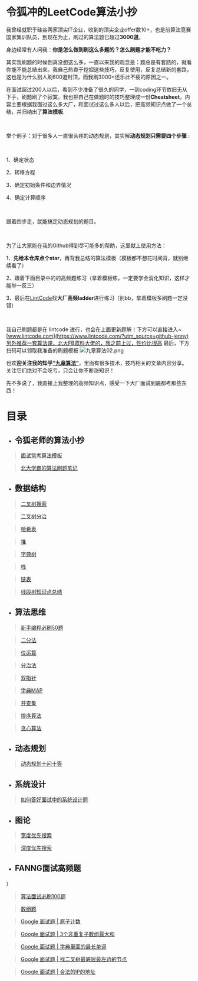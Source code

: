 # 令狐冲的LeetCode算法小抄
我曾经就职于硅谷两家顶尖IT企业，收到的顶尖企业offer数10+，也是前算法竞赛国家集训队员，到现在为止，刷过的算法题已超过**3000道**。

身边经常有人问我：**你是怎么做到刷这么多题的？怎么刷题才能不吃力？**

其实我刷题的时候倒真没想这么多，一直以来我的观念是：题总是有套路的，就看你能不能总结出来。我自己热衷于挖掘这些技巧，反复使用，反复总结新的套路，这也是为什么别人刷600道封顶，而我刷3000+还乐此不疲的原因之一。

在面试超过200人以后，看到不少准备了很久的同学，一到coding环节依旧无从下手，刷题刷了个寂寞。我也把自己在做题时的技巧整理成一份**Cheatsheet**。内容主要根据我面过这么多大厂，和面试过这么多人以后，把高频知识点做了一个总结，并归纳出了**算法模板**.
    
<br/> 

举个例子：对于很多人一直很头疼的动态规划，其实解**动态规划只需要四个步骤**  :

<br/>

1、确定状态

2、转移方程 

3、确定初始条件和边界情况 

4、确定计算顺序

<br/>

跟着四步走，就能搞定动态规划的题目。

<br/>

为了让大家能在我的Github得到尽可能多的帮助，这里献上使用方法：

1、**先给本仓库点个star**，再背我总结的算法模板（模板都不想花时间背，就别继续看了）

2、跟着下面目录中的的高频题练习（拿着模板练，一定要学会消化知识，这样才能举一反三）

3、最后在[LintCode](https://www.lintcode.com/problem/?utm_source=sc-gihub-thx)找**大厂高频ladder**进行练习（别bb，拿着模板多刷题一定没错）

<br/>

我自己刷题都是在 lintcode 进行，也会在上面更新题解！下方可以直接进入~
[www.lintcode.com](https://www.lintcode.com/?utm_source=github-jenny)
[另外推荐一套算法课，北大FB双料大佬的，我之前上过，性价比很高](https://www.jiuzhang.com/course/71/?utm_source=github-jenny)
最后，下方扫码可以领取我准备的刷题模板
![九章算法02.png](https://media-lc.lintcode.com/user_226679/202209/b10b0046-cb1e-40e0-b9ee-9de4518027e3.png)

也欢**迎关注我的知乎[“九章算法”](https://www.zhihu.com/people/crackinterview)**，里面有很多技术，技巧相关的文章内容分享。关注它们绝对不会吃亏，只会让你不断涨知识！

先不多说了，我直接上我整理的高频知识点，感受一下大厂面试到底都考那些东西！


# 目录

- ## **令狐老师的算法小抄**
>[面试常考算法模板](https://github.com/ninechapter-algorithm/linghu-algorithm-templete/blob/master/%E4%BB%A4%E7%8B%90%E8%80%81%E5%B8%88%E7%9A%84%E7%AE%97%E6%B3%95%E5%B0%8F%E6%8A%84/%E9%9D%A2%E8%AF%95%E5%B8%B8%E8%80%83%E7%AE%97%E6%B3%95%E6%A8%A1%E6%9D%BF%20Cheat%20Sheet%20V4.3.pdf)


>[北大学霸的算法刷题笔记](https://github.com/ninechapter-algorithm/linghu-algorithm-templete/blob/master/%E5%8C%97%E5%A4%A7%E5%AD%A6%E9%9C%B8%E7%9A%84%E7%AE%97%E6%B3%95%E5%88%B7%E9%A2%98%E7%AC%94%E8%AE%B0.pdf)


- ## **数据结构**

>[二叉树搜索](https://github.com/ninechapter-algorithm/ninechapter-algorithm/tree/master/%E6%95%B0%E6%8D%AE%E7%BB%93%E6%9E%84/%E2%BC%86%E5%8F%89%E6%90%9C%E7%B4%A2%E6%A0%91)

>[二叉树分治](https://github.com/ninechapter-algorithm/ninechapter-algorithm/tree/master/%E6%95%B0%E6%8D%AE%E7%BB%93%E6%9E%84/%E4%BA%8C%E5%8F%89%E6%A0%91%E5%88%86%E6%B2%BB)

>[哈希表](https://github.com/ninechapter-algorithm/ninechapter-algorithm/tree/master/%E6%95%B0%E6%8D%AE%E7%BB%93%E6%9E%84/%E5%93%88%E5%B8%8C%E8%A1%A8)

>[堆](https://github.com/ninechapter-algorithm/ninechapter-algorithm/tree/master/%E6%95%B0%E6%8D%AE%E7%BB%93%E6%9E%84/%E5%A0%86)

>[字典树](https://github.com/ninechapter-algorithm/ninechapter-algorithm/tree/master/%E6%95%B0%E6%8D%AE%E7%BB%93%E6%9E%84/%E5%AD%97%E5%85%B8%E6%A0%91)

>[栈](https://github.com/ninechapter-algorithm/ninechapter-algorithm/tree/master/%E6%95%B0%E6%8D%AE%E7%BB%93%E6%9E%84/%E6%A0%88)

>[链表](https://github.com/ninechapter-algorithm/ninechapter-algorithm/tree/master/%E6%95%B0%E6%8D%AE%E7%BB%93%E6%9E%84/%E9%93%BE%E8%A1%A8)


>[线段树知识点总结](https://github.com/ninechapter-algorithm/ninechapter-algorithm/blob/master/%E7%AE%97%E6%B3%95%E4%B8%8E%E6%95%B0%E6%8D%AE%E7%BB%93%E6%9E%84/%E7%BA%BF%E6%AE%B5%E6%A0%91%E7%9F%A5%E8%AF%86%E7%82%B9%E6%80%BB%E7%BB%93.md)


- ## **算法思维**
>[新手编程必刷50题](https://github.com/ninechapter-algorithm/linghu-algorithm-templete/blob/master/%E7%BC%96%E7%A8%8B%E6%96%B0%E6%89%8B%E5%BF%85%E5%88%B750%E9%A2%98%20V1.0.docx)

>[二分法](https://github.com/ninechapter-algorithm/ninechapter-algorithm/tree/master/%E7%AE%97%E6%B3%95%E6%80%9D%E7%BB%B4%E9%A2%98/%E4%BA%8C%E5%88%86%E6%B3%95)

>[位运算](https://github.com/ninechapter-algorithm/ninechapter-algorithm/tree/master/%E7%AE%97%E6%B3%95%E6%80%9D%E7%BB%B4%E9%A2%98/%E4%BD%8D%E8%BF%90%E7%AE%97)

>[分治法](https://github.com/ninechapter-algorithm/ninechapter-algorithm/tree/master/%E7%AE%97%E6%B3%95%E6%80%9D%E7%BB%B4%E9%A2%98/%E5%88%86%E6%B2%BB%E6%B3%95)

>[双指针](https://github.com/ninechapter-algorithm/ninechapter-algorithm/tree/master/%E7%AE%97%E6%B3%95%E6%80%9D%E7%BB%B4%E9%A2%98/%E5%8F%8C%E6%8C%87%E9%92%88)

>[字典MAP](https://github.com/ninechapter-algorithm/ninechapter-algorithm/tree/master/%E7%AE%97%E6%B3%95%E6%80%9D%E7%BB%B4%E9%A2%98/%E5%AD%97%E5%85%B8MAP)

>[并查集](https://github.com/ninechapter-algorithm/ninechapter-algorithm/tree/master/%E7%AE%97%E6%B3%95%E6%80%9D%E7%BB%B4%E9%A2%98/%E5%B9%B6%E6%9F%A5%E9%9B%86)

>[排序算法](https://github.com/ninechapter-algorithm/ninechapter-algorithm/tree/master/%E7%AE%97%E6%B3%95%E6%80%9D%E7%BB%B4%E9%A2%98/%E6%8E%92%E5%BA%8F%E7%AE%97%E6%B3%95)

>[贪心算法](https://github.com/ninechapter-algorithm/ninechapter-algorithm/tree/master/%E7%AE%97%E6%B3%95%E6%80%9D%E7%BB%B4%E9%A2%98/%E8%B4%AA%E5%BF%83%E7%AE%97%E6%B3%95)



- ## **动态规划**

>[动态规划十问十答](https://github.com/ninechapter-algorithm/ninechapter-algorithm/blob/master/%E7%AE%97%E6%B3%95%E4%B8%8E%E6%95%B0%E6%8D%AE%E7%BB%93%E6%9E%84/%E5%8A%A8%E6%80%81%E8%A7%84%E5%88%92%E5%8D%81%E9%97%AE%E5%8D%81%E7%AD%94.md)


- ## **系统设计**

>[如何答好面试中的系统设计题](https://github.com/ninechapter-algorithm/ninechapter-algorithm/blob/master/%E7%B3%BB%E7%BB%9F%E8%AE%BE%E8%AE%A1%20Syestem%20Design/%E5%A6%82%E4%BD%95%E7%AD%94%E5%A5%BD%E9%9D%A2%E8%AF%95%E4%B8%AD%E7%9A%84%E7%B3%BB%E7%BB%9F%E8%AE%BE%E8%AE%A1%E9%A2%98.md)

- ## **图论**
>[宽度优先搜索](https://github.com/ninechapter-algorithm/linghu-algorithm-templete/tree/master/%E5%9B%BE%E8%AE%BA/%E5%AE%BD%E5%BA%A6%E4%BC%98%E5%85%88%E6%90%9C%E7%B4%A2)

>[深度优先搜索](https://github.com/ninechapter-algorithm/linghu-algorithm-templete/tree/master/%E5%9B%BE%E8%AE%BA/%E6%B7%B1%E5%BA%A6%E4%BC%98%E5%85%88%E6%90%9C%E7%B4%A2)

- ## **FANNG面试高频题**
）
>[算法面试必刷100题](https://github.com/ninechapter-algorithm/linghu-algorithm-templete/blob/master/%E9%AB%98%E9%A2%91/%E7%AE%97%E6%B3%95%E9%9D%A2%E8%AF%95%E5%BF%85%E5%88%B7100%E9%A2%98.xlsx)

>[数组题](https://github.com/ninechapter-algorithm/linghu-algorithm-templete/tree/master/%E9%AB%98%E9%A2%91/%E6%95%B0%E7%BB%84%E9%A2%98)

>[Google 面试题 | 原子计数](https://github.com/ninechapter-algorithm/ninechapter-algorithm/blob/master/%E7%AE%97%E6%B3%95%E9%9D%A2%E8%AF%95%E9%A2%98%E8%A7%A3/Google%20%E9%9D%A2%E8%AF%95%E9%A2%98%20%7C%20%E5%8E%9F%E5%AD%90%E8%AE%A1%E6%95%B0.md)

>[Google 面试题 | 3个非重复子数组最大和](https://github.com/ninechapter-algorithm/ninechapter-algorithm/blob/master/%E7%AE%97%E6%B3%95%E9%9D%A2%E8%AF%95%E9%A2%98%E8%A7%A3/Google%20%E9%9D%A2%E8%AF%95%E9%A2%98%20%7C%203%E4%B8%AA%E9%9D%9E%E9%87%8D%E5%A4%8D%E5%AD%90%E6%95%B0%E7%BB%84%E6%9C%80%E5%A4%A7%E5%92%8C.md)

>[Google 面试题 | 字典里面的最长单词](https://github.com/ninechapter-algorithm/ninechapter-algorithm/blob/master/%E7%AE%97%E6%B3%95%E9%9D%A2%E8%AF%95%E9%A2%98%E8%A7%A3/Google%20%E9%9D%A2%E8%AF%95%E9%A2%98%20%7C%20%E5%AD%97%E5%85%B8%E9%87%8C%E9%9D%A2%E7%9A%84%E6%9C%80%E9%95%BF%E5%8D%95%E8%AF%8D.md)

>[Google 面试题 | 找二叉树最底层最左边的节点](https://github.com/ninechapter-algorithm/ninechapter-algorithm/blob/master/%E7%AE%97%E6%B3%95%E9%9D%A2%E8%AF%95%E9%A2%98%E8%A7%A3/Google%20%E9%9D%A2%E8%AF%95%E9%A2%98%20%7C%20%E6%89%BE%E4%BA%8C%E5%8F%89%E6%A0%91%E6%9C%80%E5%BA%95%E5%B1%82%E6%9C%80%E5%B7%A6%E8%BE%B9%E7%9A%84%E8%8A%82%E7%82%B9.md)

>[Google 面试题 | 合法的IP的地址](https://github.com/ninechapter-algorithm/ninechapter-algorithm/blob/master/%E7%AE%97%E6%B3%95%E9%9D%A2%E8%AF%95%E9%A2%98%E8%A7%A3/Google%20%E9%9D%A2%E8%AF%95%E9%A2%98%20%7C%20%E5%90%88%E6%B3%95%E7%9A%84IP%E7%9A%84%E5%9C%B0%E5%9D%80.md)
